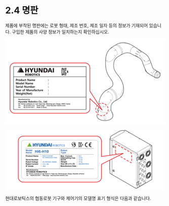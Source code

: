 # 2.4 명판

제품에 부착된 명판에는 로봇 형태, 제조 번호, 제조 일자 등의 정보가 기재되어 있습니다. 구입한 제품의 사양 정보가 일치하는지 확인하십시오.

![&#xADF8;&#xB9BC; 13 &#xB85C;&#xBD07; &#xAE30;&#xAD6C; &#xBA85;&#xD310;](../.gitbook/assets/robot_nameplate.png)

![&#xADF8;&#xB9BC; 14 &#xC81C;&#xC5B4;&#xAE30; &#xBA85;&#xD310;](../.gitbook/assets/controller_nameplate.png)

현대로보틱스의 협동로봇 기구와 제어기의 모델명 표기 형식은 다음과 같습니다.

